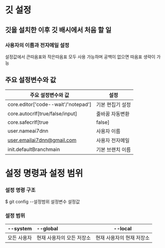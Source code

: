 # 깃 설정

## 깃을 설치한 이후 깃 배시에서 처음 할 일
### 사용자의 이름과 전자메일 설정
설정값에서 큰따옴표와 작은따옴표 모두 사용 가능하며 공백이 없으면 따옴표 생략이 가능

## 주요 설정변수와 값

|주요 설정변수와 값| 설정 |
| ------------ | ------------- |
| core.editor['code--wait'/'notepad'] | 기본 편집기 설정 |
| core.autocrlf[true/false/input] | 줄바꿈 자동변환 |
| core.safecrlf[true|false] | 줄바꿈 안전확인 |
| user.nameai7dnn | 사용자 이름 |
| user.emailai7dnn@gmail.com | 사용자 전자메일 |
| init.defaultBranchmain | 기본 브랜치 이름 |

# 설정 명령과 설정 범위

### 설정 명령 구조
$ git config --설정범위 설정변수 설정값

### 설정 범위
|--system|--global|--local|
|:---|:---|:---:|
|모든 사용자|현재 사용자의 모든 저장소| 현재 사용자의 현재 저장소 |

